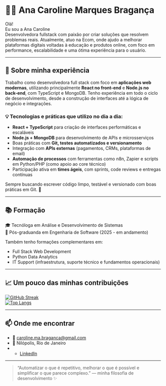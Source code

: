 # 👩‍💻 Ana Caroline Marques Bragança

Olá!  
Eu sou a Ana Caroline  
Desenvolvedora fullstack com paixão por criar soluções que resolvem problemas reais. Atualmente, atuo na Ecom, onde ajudo a melhorar plataformas digitais voltadas à educação e produtos online, com foco em performance, escalabilidade e uma ótima experiência para o usuário.

---

## 💼 Sobre minha experiência

Trabalho como desenvolvedora full stack com foco em **aplicações web modernas**, utilizando principalmente **React no front-end** e **Node.js no back-end**, com TypeScript e MongoDB. Tenho experiência em todo o ciclo de desenvolvimento, desde a construção de interfaces até a lógica de negócio e integrações.

### 💡 Tecnologias e práticas que utilizo no dia a dia:

- **React + TypeScript** para criação de interfaces performáticas e escaláveis
- **Node.js + MongoDB** para desenvolvimento de APIs e microsserviços
- Boas práticas com **Git, testes automatizados e versionamento**
- Integração com **APIs externas** (pagamentos, CRMs, plataformas de email)
- **Automação de processos** com ferramentas como n8n, Zapier e scripts em Python/PHP (como apoio ao core técnico)
- Participação ativa em **times ágeis**, com sprints, code reviews e entregas contínuas

Sempre buscando escrever código limpo, testável e versionado com boas práticas em Git. 🚀

---

## 📚 Formação

🎓 Tecnóloga em Análise e Desenvolvimento de Sistemas  
📘 Pós-graduanda em Engenharia de Software (2025 - em andamento)

Também tenho formações complementares em:

- Full Stack Web Development
- Python Data Analytics
- IT Support (infraestrutura, suporte técnico e fundamentos operacionais)

---

## 📈 Um pouco das minhas contribuições

[![GitHub Streak](https://streak-stats.demolab.com?user=anabrag&theme=default)](https://git.io/streak-stats)  
[![Top Langs](https://github-readme-stats.vercel.app/api/top-langs/?username=anabrag&layout=compact)](https://github.com/anabrag)

---

## 📫 Onde me encontrar

- 📧 caroline.ma.braganca@gmail.com  
- 📍 Nilópolis, Rio de Janeiro  
- - [LinkedIn](https://www.linkedin.com/in/ana-caroline-18706b284/)

---

> “Automatizar o que é repetitivo, melhorar o que é possível e simplificar o que parece complexo.” — minha filosofia de desenvolvimento ✨

